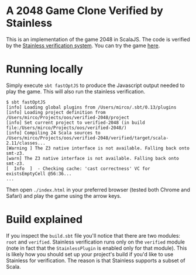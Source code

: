 A 2048 Game Clone Verified by Stainless
=======================================

This is an implementation of the game 2048 in ScalaJS. The code is verified by
the [Stainless verification system](https://github.com/epfl-lara/stainless).  You can try
the game [here](https://epfl-lara.github.io/verified-2048/).

# Running locally

Simply execute `sbt fastOptJS` to produce the Javascript output needed to play the game. This will also run the stainless verification.

```
$ sbt fastOptJS
[info] Loading global plugins from /Users/mirco/.sbt/0.13/plugins
[info] Loading project definition from /Users/mirco/Projects/oos/verified-2048/project
[info] Set current project to verified-2048 (in build file:/Users/mirco/Projects/oos/verified-2048/)
[info] Compiling 24 Scala sources to /Users/mirco/Projects/oos/verified-2048/verified/target/scala-2.11/classes...
[Warning ] The Z3 native interface is not available. Falling back onto smt-z3.
[warn] The Z3 native interface is not available. Falling back onto smt-z3.
[  Info  ]  - Checking cache: 'cast correctness' VC for existsEmptyCell @56:36...
...
```

Then open `./index.html` in your preferred browser (tested both Chrome and Safari) and play the game using the arrow keys.

# Build explained

If you inspect the `build.sbt` file you'll notice that there are two modules: `root` and `verified`. Stainless verification runs only on the `verified` module (note in fact that the `StainlessPlugin` is enabled only for that module). This is likely how you should set up your project's build if you'd like to use Stainless for verification. The reason is that Stainless supports a subset of Scala.
